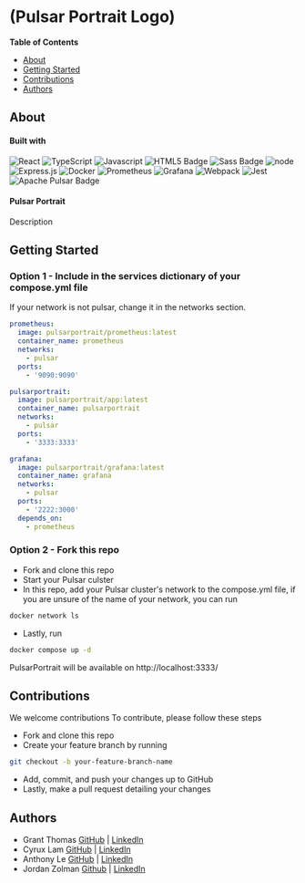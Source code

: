 # (Pulsar Portrait Logo)

**Table of Contents**

- [About](#about)
- [Getting Started](#getting-started)
- [Contributions](#contributions)
- [Authors](#authors)

## About
#### Built with

![React](https://img.shields.io/badge/react-%2320232a.svg?style=for-the-badge&logo=react&logoColor=%2361DAFB)
![TypeScript](https://img.shields.io/badge/typescript-%23007ACC.svg?style=for-the-badge&logo=typescript&logoColor=white)
![Javascript](https://img.shields.io/badge/javascript-yellow?style=for-the-badge&logo=javascript)
![HTML5 Badge](https://img.shields.io/badge/HTML5-E34F26?logo=html5&logoColor=fff&style=for-the-badge)
![Sass Badge](https://img.shields.io/badge/Sass-C69?logo=sass&logoColor=fff&style=for-the-badge)
![node](https://img.shields.io/badge/nodejs-forestgreen?style=for-the-badge&logo=nodedotjs&logoColor=black)
![Express.js](https://img.shields.io/badge/express.js-%23404d59.svg?style=for-the-badge&logo=express&logoColor=%2361DAFB)
![Docker](https://img.shields.io/badge/docker-%230db7ed.svg?style=for-the-badge&logo=docker&logoColor=white)
![Prometheus](https://img.shields.io/badge/Prometheus-E6522C?style=for-the-badge&logo=Prometheus&logoColor=white)
![Grafana](https://img.shields.io/badge/grafana-%23F46800.svg?style=for-the-badge&logo=grafana&logoColor=white)
![Webpack](https://img.shields.io/badge/webpack-%238DD6F9.svg?style=for-the-badge&logo=webpack&logoColor=black)
![Jest](https://img.shields.io/badge/-jest-%23C21325?style=for-the-badge&logo=jest&logoColor=white)
![Apache Pulsar Badge](https://img.shields.io/badge/Apache%20Pulsar-188FFF?logo=apachepulsar&logoColor=fff&style=for-the-badge)

#### Pulsar Portrait

Description

## Getting Started

### Option 1 - Include in the services dictionary of your compose.yml file

If your network is not pulsar, change it in the networks section.

```yml
prometheus:
  image: pulsarportrait/prometheus:latest
  container_name: prometheus
  networks:
    - pulsar
  ports:
    - '9090:9090'

pulsarportrait:
  image: pulsarportrait/app:latest
  container_name: pulsarportrait
  networks:
    - pulsar
  ports:
    - '3333:3333'

grafana:
  image: pulsarportrait/grafana:latest
  container_name: grafana
  networks:
    - pulsar
  ports:
    - '2222:3000'
  depends_on:
    - prometheus
```

### Option 2 - Fork this repo

- Fork and clone this repo
- Start your Pulsar culster
- In this repo, add your Pulsar cluster's network to the compose.yml file, if you are unsure of the name of your network, you can run 
```bash
docker network ls
```
- Lastly, run
```bash
docker compose up -d
```
PulsarPortrait will be available on http://localhost:3333/

## Contributions
We welcome contributions
To contribute, please follow these steps
- Fork and clone this repo
- Create your feature branch by running
```zsh
git checkout -b your-feature-branch-name
```
- Add, commit, and push your changes up to GitHub
- Lastly, make a pull request detailing your changes


## Authors

- Grant Thomas [GitHub](https://github.com/GrantCT) | [LinkedIn](https://www.linkedin.com/in/grantcthomas/)
- Cyrux Lam [GitHub](https://github.com/cyduckk) | [LinkedIn](https://www.linkedin.com/in/cyrux-lam/)
- Anthony Le [GitHub](https://github.com/anthonyle910) | [LinkedIn](https://www.linkedin.com/in/anthony-le-616b4b101/)
- Jordan Zolman [Github](https://github.com/PrincePuggo) | [LinkedIn](https://www.linkedin.com/in/jordanzolman)